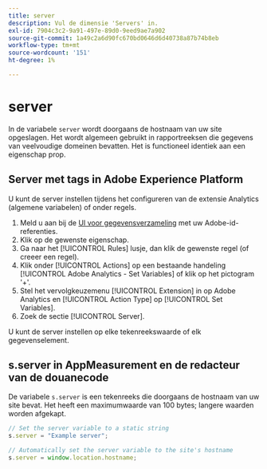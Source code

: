 ```yaml
---
title: server
description: Vul de dimensie 'Servers' in.
exl-id: 7904c3c2-9a91-497e-89d0-9eed9ae7a902
source-git-commit: 1a49c2a6d90fc670bd0646d6d40738a87b74b8eb
workflow-type: tm+mt
source-wordcount: '151'
ht-degree: 1%

---
```


# server

In de variabele `server` wordt doorgaans de hostnaam van uw site opgeslagen. Het wordt algemeen gebruikt in rapportreeksen die gegevens van veelvoudige domeinen bevatten. Het is functioneel identiek aan een eigenschap prop.

## Server met tags in Adobe Experience Platform

U kunt de server instellen tijdens het configureren van de extensie Analytics (algemene variabelen) of onder regels.

1. Meld u aan bij de [UI voor gegevensverzameling](https://experience.adobe.com/data-collection) met uw Adobe-id-referenties.
2. Klik op de gewenste eigenschap.
3. Ga naar het [!UICONTROL Rules] lusje, dan klik de gewenste regel (of creeer een regel).
4. Klik onder [!UICONTROL Actions] op een bestaande handeling [!UICONTROL Adobe Analytics - Set Variables] of klik op het pictogram &#39;+&#39;.
5. Stel het vervolgkeuzemenu [!UICONTROL Extension] in op Adobe Analytics en [!UICONTROL Action Type] op [!UICONTROL Set Variables].
6. Zoek de sectie [!UICONTROL Server].

U kunt de server instellen op elke tekenreekswaarde of elk gegevenselement.

## s.server in AppMeasurement en de redacteur van de douanecode

De variabele `s.server` is een tekenreeks die doorgaans de hostnaam van uw site bevat. Het heeft een maximumwaarde van 100 bytes; langere waarden worden afgekapt.

```js
// Set the server variable to a static string
s.server = "Example server";

// Automatically set the server variable to the site's hostname
s.server = window.location.hostname;
```
